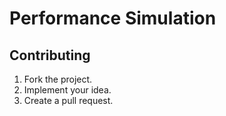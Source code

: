 # Performance Simulation

## Contributing

1. Fork the project.
2. Implement your idea.
3. Create a pull request.
